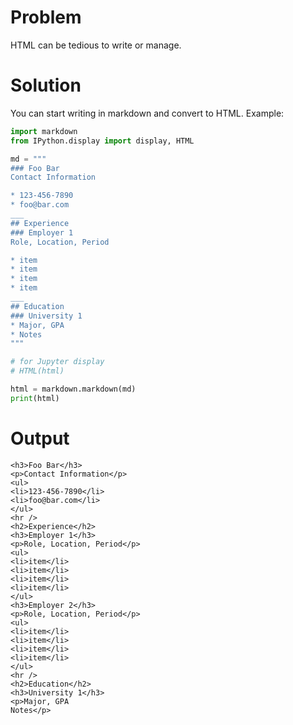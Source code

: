 # Problem
HTML can be tedious to write or manage.

# Solution
You can start writing in markdown and convert to HTML. Example:

```python
import markdown
from IPython.display import display, HTML

md = """
### Foo Bar
Contact Information

* 123-456-7890
* foo@bar.com
___
## Experience
### Employer 1
Role, Location, Period

* item
* item
* item
* item
___
## Education
### University 1
* Major, GPA
* Notes
"""

# for Jupyter display
# HTML(html)

html = markdown.markdown(md)
print(html)
```

# Output

```
<h3>Foo Bar</h3>
<p>Contact Information</p>
<ul>
<li>123-456-7890</li>
<li>foo@bar.com</li>
</ul>
<hr />
<h2>Experience</h2>
<h3>Employer 1</h3>
<p>Role, Location, Period</p>
<ul>
<li>item</li>
<li>item</li>
<li>item</li>
<li>item</li>
</ul>
<h3>Employer 2</h3>
<p>Role, Location, Period</p>
<ul>
<li>item</li>
<li>item</li>
<li>item</li>
<li>item</li>
</ul>
<hr />
<h2>Education</h2>
<h3>University 1</h3>
<p>Major, GPA
Notes</p>
```
